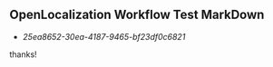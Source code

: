 ## OpenLocalization Workflow Test MarkDown
* *25ea8652-30ea-4187-9465-bf23df0c6821*
 
thanks!

<!--HONumber=Oct16_HO3-->


